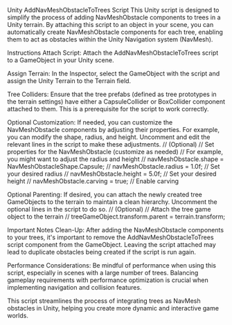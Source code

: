 Unity AddNavMeshObstacleToTrees Script
This Unity script is designed to simplify the process of adding NavMeshObstacle components to trees in a Unity terrain. By attaching this script to an object in your scene, you can automatically create NavMeshObstacle components for each tree, enabling them to act as obstacles within the Unity Navigation system (NavMesh).

Instructions
Attach Script: Attach the AddNavMeshObstacleToTrees script to a GameObject in your Unity scene.

Assign Terrain: In the Inspector, select the GameObject with the script and assign the Unity Terrain to the Terrain field.

Tree Colliders: Ensure that the tree prefabs (defined as tree prototypes in the terrain settings) have either a CapsuleCollider or BoxCollider component attached to them. This is a prerequisite for the script to work correctly.

Optional Customization: If needed, you can customize the NavMeshObstacle components by adjusting their properties. For example, you can modify the shape, radius, and height. Uncomment and edit the relevant lines in the script to make these adjustments.
// (Optional)
// Set properties for the NavMeshObstacle (customize as needed)
// For example, you might want to adjust the radius and height
// navMeshObstacle.shape = NavMeshObstacleShape.Capsule;
// navMeshObstacle.radius = 1.0f; // Set your desired radius
// navMeshObstacle.height = 5.0f; // Set your desired height
// navMeshObstacle.carving = true; // Enable carving

Optional Parenting: If desired, you can attach the newly created tree GameObjects to the terrain to maintain a clean hierarchy. Uncomment the optional lines in the script to do so.
// (Optional)
// Attach the tree game object to the terrain
// treeGameObject.transform.parent = terrain.transform;

Important Notes
Clean-Up: After adding the NavMeshObstacle components to your trees, it's important to remove the AddNavMeshObstacleToTrees script component from the GameObject. Leaving the script attached may lead to duplicate obstacles being created if the script is run again.

Performance Considerations: Be mindful of performance when using this script, especially in scenes with a large number of trees. Balancing gameplay requirements with performance optimization is crucial when implementing navigation and collision features.

This script streamlines the process of integrating trees as NavMesh obstacles in Unity, helping you create more dynamic and interactive game worlds.
